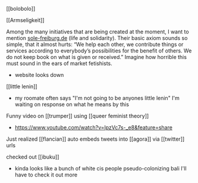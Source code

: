 [[bolobolo]]

[[Armseligkeit]]

Among the many initiatives that are being created at the moment, I want to mention [sole-freiburg.de](http://sole-freiburg.de) (life and solidarity). Their basic axiom sounds so simple, that it almost hurts: “We help each other, we contribute things or services according to everybody’s possibilities for the benefit of others. We do not keep book on what is given or received.” Imagine how horrible this must sound in the ears of market fetishists.
-	website looks down

[[little lenin]]
-	my roomate often says "I'm not going to be anyones little lenin" I'm waiting on response on what he means by this

Funny video on [[trumper]] using [[queer feminist theory]]
-	https://www.youtube.com/watch?v=lpzVc7s-_e8&feature=share

Just realized [[flancian]] auto embeds tweets into [[agora]] via [[twitter]] urls

checked out [[ibuku]]
-	kinda looks like a bunch of white cis people pseudo-colonizing bali I'll have to check it out more


